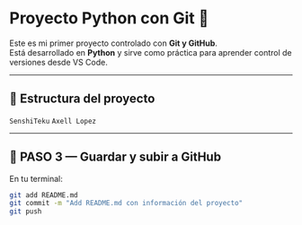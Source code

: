 # Proyecto Python con Git 🚀

Este es mi primer proyecto controlado con **Git y GitHub**.  
Está desarrollado en **Python** y sirve como práctica para aprender control de versiones desde VS Code.

---

## 📁 Estructura del proyecto

`SenshiTeku`
`Axell Lopez`

---

## 💾 PASO 3 — Guardar y subir a GitHub

En tu terminal:

```bash
git add README.md
git commit -m "Add README.md con información del proyecto"
git push

```
